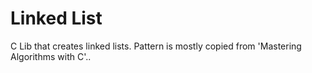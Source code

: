# Linked List
C Lib that creates linked lists. Pattern is mostly copied from 'Mastering Algorithms with C'.. 
